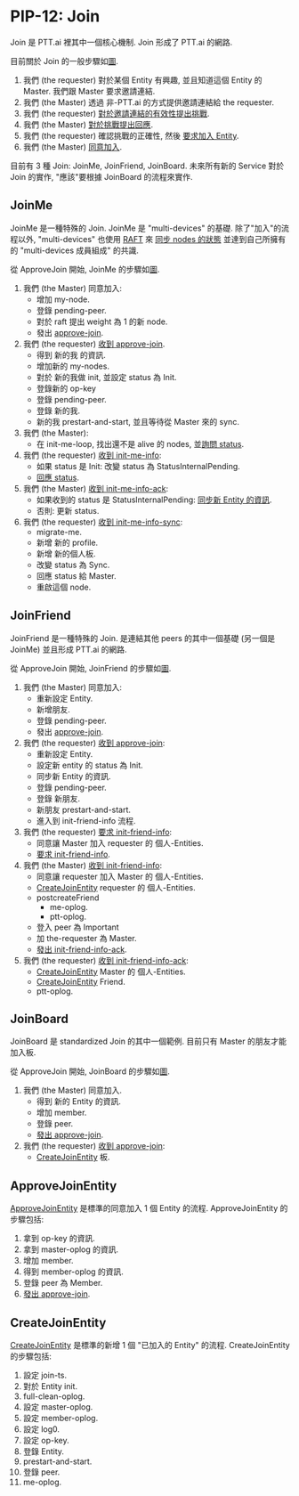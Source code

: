 PIP-12: Join
==========

Join 是 PTT.ai 裡其中一個核心機制.
Join 形成了 PTT.ai 的網路.

目前關於 Join 的一般步驟如[圖](https://docs.google.com/presentation/d/1SZvkeTeP6TtfURnftQeLJcqX-9G6xtqrtkC_wht8Ol0/edit#slide=id.g4be9e734c7_0_63).

1. 我們 (the requester) 對於某個 Entity 有興趣, 並且知道這個 Entity 的 Master. 我們跟 Master 要求邀請連結.
2. 我們 (the Master) 透過 非-PTT.ai 的方式提供邀請連結給 the requester.
3. 我們 (the requester) [對於邀請連結的有效性提出挑戰](https://github.com/ailabstw/go-pttai/blob/master/service/protocol_join.go).
4. 我們 (the Master) [對於挑戰提出回應](https://github.com/ailabstw/go-pttai/blob/master/service/protocol_join_ack_challenge.go).
5. 我們 (the requester) 確認挑戰的正確性, 然後 [要求加入 Entity](https://github.com/ailabstw/go-pttai/blob/master/service/protocol_join_entity.go).
6. 我們 (the Master) [同意加入](https://github.com/ailabstw/go-pttai/blob/master/service/protocol_approve_join.go).

目前有 3 種 Join: JoinMe, JoinFriend, JoinBoard. 未來所有新的 Service 對於 Join 的實作, "應該"要根據 JoinBoard 的流程來實作.

JoinMe
-----

JoinMe 是一種特殊的 Join. JoinMe 是 "multi-devices" 的基礎. 除了"加入"的流程以外, "multi-devices" 也使用 [RAFT](https://raft.github.io/) 來 [同步 nodes 的狀態](https://github.com/ailabstw/go-pttai/blob/master/me/protocol_raft_entries.go) 並達到自己所擁有的 "multi-devices 成員組成" 的共識.

從 ApproveJoin 開始, JoinMe 的步驟如[圖](https://docs.google.com/presentation/d/1SZvkeTeP6TtfURnftQeLJcqX-9G6xtqrtkC_wht8Ol0/edit#slide=id.g5558add7f3_0_0).

1. 我們 (the Master) 同意加入:
    * 增加 my-node.
    * 登錄 pending-peer.
    * 對於 raft 提出 weight 為 1 的新 node.
    * 發出 [approve-join](https://github.com/ailabstw/go-pttai/blob/master/me/protocol_approve_join_me.go).
2. 我們 (the requester) [收到 approve-join](https://github.com/ailabstw/go-pttai/blob/master/me/protocol_approve_join_me.go).
    * 得到 新的我 的資訊.
    * 增加新的 my-nodes.
    * 對於 新的我做 init, 並設定 status 為 Init.
    * 登錄新的 op-key
    * 登錄 pending-peer.
    * 登錄 新的我.
    * 新的我 prestart-and-start, 並且等待從 Master 來的 sync.
3. 我們 (the Master):
    * 在 init-me-loop, 找出還不是 alive 的 nodes, 並[詢問 status](https://github.com/ailabstw/go-pttai/blob/master/me/protocol_init_me_info.go).
4. 我們 (the requester) [收到 init-me-info](https://github.com/ailabstw/go-pttai/blob/master/me/protocol_init_me_info.go):
    * 如果 status 是 Init: 改變 status 為 StatusInternalPending.
    * [回應 status](https://github.com/ailabstw/go-pttai/blob/master/me/protocol_init_me_info_ack.go).
5. 我們 (the Master) [收到 init-me-info-ack](https://github.com/ailabstw/go-pttai/blob/master/me/protocol_init_me_info_ack.go):
    * 如果收到的 status 是 StatusInternalPending: [同步新 Entity 的資訊](https://github.com/ailabstw/go-pttai/blob/master/me/protocol_init_me_info_sync.go).
    * 否則: 更新 status.
6. 我們 (the requester) [收到 init-me-info-sync](https://github.com/ailabstw/go-pttai/blob/master/me/protocol_init_me_info_sync.go):
    * migrate-me.
    * 新增 新的 profile.
    * 新增 新的個人板.
    * 改變 status 為 Sync.
    * 回應 status 給 Master.
    * 重啟這個 node.

JoinFriend
-----

JoinFriend 是一種特殊的 Join. 是連結其他 peers 的其中一個基礎 (另一個是 JoinMe) 並且形成 PTT.ai 的網路.

從 ApproveJoin 開始, JoinFriend 的步驟如[圖](https://docs.google.com/presentation/d/1SZvkeTeP6TtfURnftQeLJcqX-9G6xtqrtkC_wht8Ol0/edit#slide=id.g555bac0128_0_15).

1. 我們 (the Master) 同意加入:
    * 重新設定 Entity.
    * 新增朋友.
    * 登錄 pending-peer.
    * 發出 [approve-join](https://github.com/ailabstw/go-pttai/blob/master/me/protocol_approve_join_friend.go).
2. 我們 (the requester) [收到 approve-join](https://github.com/ailabstw/go-pttai/blob/master/me/protocol_approve_join_friend.go):
    * 重新設定 Entity.
    * 設定新 entity 的 status 為 Init.
    * 同步新 Entity 的資訊.
    * 登錄 pending-peer.
    * 登錄 新朋友.
    * 新朋友 prestart-and-start.
    * 進入到 init-friend-info 流程.
3. 我們 (the requester) [要求 init-friend-info](https://github.com/ailabstw/go-pttai/blob/master/friend/protocol_init_friend_info.go):
    * 同意讓 Master 加入 requester 的 個人-Entities.
    * [要求 init-friend-info](https://github.com/ailabstw/go-pttai/blob/master/friend/protocol_init_friend_info.go).
4. 我們 (the Master) [收到 init-friend-info](https://github.com/ailabstw/go-pttai/blob/master/friend/protocol_init_friend_info.go):
    * 同意讓 requester 加入 Master 的 個人-Entities.
    * [CreateJoinEntity](#CreateJoinEntity) requester 的 個人-Entities.
    * postcreateFriend
        * me-oplog.
        * ptt-oplog.
    * 登入 peer 為 Important
    * 加 the-requester 為 Master.
    * [發出 init-friend-info-ack](https://github.com/ailabstw/go-pttai/blob/master/friend/protocol_init_friend_info_ack.go).
5. 我們 (the requester) [收到 init-friend-info-ack](https://github.com/ailabstw/go-pttai/blob/master/friend/protocol_init_friend_info_ack.go):
    * [CreateJoinEntity](#CreateJoinEntity) Master 的 個人-Entities.
    * [CreateJoinEntity](#CreateJoinEntity) Friend.
    * ptt-oplog.

JoinBoard
-----

JoinBoard 是 standardized Join 的其中一個範例. 目前只有 Master 的朋友才能加入板.

從 ApproveJoin 開始, JoinBoard 的步驟如[圖](https://docs.google.com/presentation/d/1SZvkeTeP6TtfURnftQeLJcqX-9G6xtqrtkC_wht8Ol0/edit#slide=id.g555bac0128_0_31).

1. 我們 (the Master) 同意加入.
    * 得到 新的 Entity 的資訊.
    * 增加 member.
    * 登錄 peer.
    * [發出 approve-join](https://github.com/ailabstw/go-pttai/blob/master/service/protocol_approve_join_entity.go).
2. 我們 (the requester) [收到 approve-join](https://github.com/ailabstw/go-pttai/blob/master/me/protocol_approve_join_board.go):
    * [CreateJoinEntity](#CreateJoinEntity) 板.

ApproveJoinEntity
-----

[ApproveJoinEntity](https://github.com/ailabstw/go-pttai/blob/master/service/protocol_approve_join_entity.go) 是標準的同意加入 1 個 Entity 的流程. ApproveJoinEntity 的步驟包括:

1. 拿到 op-key 的資訊.
2. 拿到 master-oplog 的資訊.
3. 增加 member.
4. 得到 member-oplog 的資訊.
5. 登錄 peer 為 Member.
6. [發出 approve-join](https://github.com/ailabstw/go-pttai/blob/master/service/protocol_approve_join_entity.go).

CreateJoinEntity
-----

[CreateJoinEntity](https://github.com/ailabstw/go-pttai/blob/master/service/protocol_create_join_entity.go) 是標準的新增 1 個 "已加入的 Entity" 的流程. CreateJoinEntity 的步驟包括:

1. 設定 join-ts.
2. 對於 Entity init.
3. full-clean-oplog.
4. 設定 master-oplog.
5. 設定 member-oplog.
6. 設定 log0.
7. 設定 op-key.
8. 登錄 Entity.
9. prestart-and-start.
10. 登錄 peer.
11. me-oplog.
